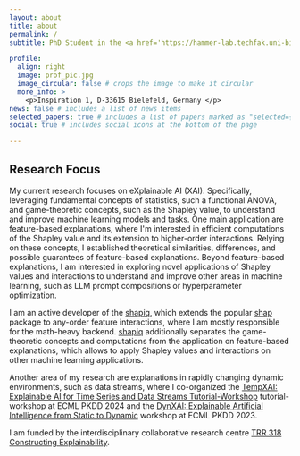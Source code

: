 ```yaml
---
layout: about
title: about
permalink: /
subtitle: PhD Student in the <a href='https://hammer-lab.techfak.uni-bielefeld.de/'> Machine Learning Group </a> at Bielefeld University. <a href='https://shapiq.readthedocs.io/en/latest/#'>shapiq</a> Developer.

profile:
  align: right
  image: prof_pic.jpg
  image_circular: false # crops the image to make it circular
  more_info: >
    <p>Inspiration 1, D-33615 Bielefeld, Germany </p>
news: false # includes a list of news items
selected_papers: true # includes a list of papers marked as "selected={true}"
social: true # includes social icons at the bottom of the page

---
```


## Research Focus
My current research focuses on eXplainable AI (XAI). Specifically, leveraging fundamental concepts of statistics, such a functional ANOVA, and game-theoretic concepts, such as the Shapley value, to understand and improve machine learning models and tasks. One main application are feature-based explanations, where I'm interested in efficient computations of the Shapley value and its extension to higher-order interactions. Relying on these concepts, I established theoretical similarities, differences, and possible guarantees of feature-based explanations. Beyond feature-based explanations, I am interested in exploring novel applications of Shapley values and interactions to understand and improve other areas in machine learning, such as LLM prompt compositions or hyperparameter optimization.

I am an active developer of the [shapiq](https://shapiq.readthedocs.io/en/latest/#), which extends the popular [shap](https://shap.readthedocs.io/en/latest/) package to any-order feature interactions, where I am mostly responsible for the math-heavy backend. [shapiq](https://shapiq.readthedocs.io/en/latest/#) additionally separates the game-theoretic concepts and computations from the application on feature-based explanations, which allows to apply Shapley values and interactions on other machine learning applications.

Another area of my research are explanations in rapidly changing dynamic environments, such as data streams, where I co-organized the [TempXAI: Explainable AI for Time Series and Data Streams Tutorial-Workshop](https://sites.google.com/view/tempxai-workshop/home) tutorial-workshop at ECML PKDD 2024 and the [DynXAI: Explainable Artificial Intelligence
from Static to Dynamic](https://sites.google.com/view/dynxai-ecmlpkdd-2023) workshop at ECML PKDD 2023.

I am funded by the interdisciplinary collaborative research centre [TRR 318 Constructing Explainability](https://trr318.uni-paderborn.de/en/).
